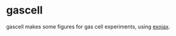 # gascell

gascell makes some figures for gas cell experiments, using [exojax](https://github.com/HajimeKawahara/exojax).
